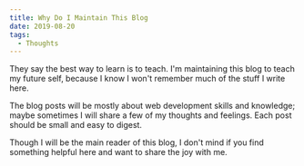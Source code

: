 ```yaml
---
title: Why Do I Maintain This Blog
date: 2019-08-20
tags:
  - Thoughts
---
```


They say the best way to learn is to teach. I'm maintaining this blog to teach my future self, because I know I won't remember much of the stuff I write here.

The blog posts will be mostly about web development skills and knowledge; maybe sometimes I will share a few of my thoughts and feelings. Each post should be small and easy to digest.

Though I will be the main reader of this blog, I don't mind if you find something helpful here and want to share the joy with me.
